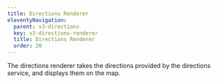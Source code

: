 ```yaml
---
title: Directions Renderer
eleventyNavigation:
  parent: v3-directions
  key: v3-directions-renderer
  title: Directions Renderer
  order: 20
---
```


The directions renderer takes the directions provided by the directions service, and displays them on the map.
